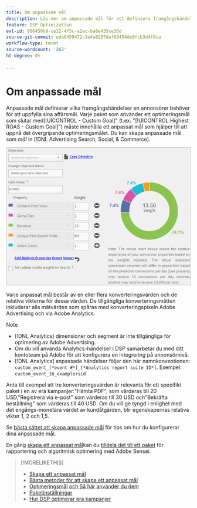 ```yaml
---
title: Om anpassade mål
description: Läs mer om anpassade mål för att definiera framgångshändelser i paket som är optimerade för det lägsta CPA eller högsta ROAS.
feature: DSP Optimization
exl-id: 806450b9-ce32-4f5c-a2ac-ba8e435ce36d
source-git-commit: eda0459472c1e4a8297daf69454de0fcb3d4f8ca
workflow-type: tm+mt
source-wordcount: '267'
ht-degree: 0%

---
```


# Om anpassade mål

Anpassade mål definierar vilka framgångshändelser en annonsörer behöver för att uppfylla sina affärsmål. Varje paket som använder ett optimeringsmål som slutar med[!UICONTROL - Custom Goal]&quot; (t.ex. &quot;[!UICONTROL Highest ROAS - Custom Goal]&quot;) måste innehålla ett anpassat mål som hjälper till att uppnå det övergripande optimeringsmålet. Du kan skapa anpassade mål som *mål* in [!DNL Advertising Search, Social, & Commerce].

![anpassade mål](/help/dsp/assets/objective-goals.png)

Varje anpassat mål består av en eller flera konverteringsvärden och de relativa vikterna för dessa värden. De tillgängliga konverteringsmåtten inkluderar alla mätvärden som spåras med konverteringspixeln Adobe Advertising och via Adobe Analytics.

>[!NOTE]
>
>* [!DNL Analytics] dimensioner och segment är inte tillgängliga för optimering av Adobe Advertising.
>* Om du vill använda Analytics-händelser i DSP samarbetar du med ditt kontoteam på Adobe för att konfigurera en integrering på annonsörnivå.
>* [!DNL Analytics] anpassade händelser följer den här namnkonventionen: `custom_event_[*event #*]_[*Analytics report suite ID*]`. Exempel: `custom_event_16_examplersid`

Anta till exempel att tre konverteringsvärden är relevanta för ett specifikt paket i en av era kampanjer:&quot;Hämta PDF&quot;, som värderas till 20 USD,&quot;Registrera via e-post&quot; som värderas till 30 USD och&quot;Bekräfta beställning&quot; som värderas till 40 USD. Om du vill ge tyngd i enlighet med det engångs-monetära värdet av kundåtgärden, blir egenskapernas relativa vikter 1, 2 och 1,5.

Se [bästa sättet att skapa anpassade mål](custom-goal-best-practices.md) för tips om hur du konfigurerar dina anpassade mål.

En gång [skapa ett anpassat mål](custom-goal-create.md)kan du [tilldela det till ett paket](/help/dsp/campaign-management/packages/package-settings.md) för rapportering och algoritmisk optimering med Adobe Sensei.

>[!MORELIKETHIS]
>
>* [Skapa ett anpassat mål](custom-goal-create.md)
>* [Bästa metoder för att skapa ett anpassat mål](custom-goal-best-practices.md)
>* [Optimeringsmål och Så här använder du dem](optimization-goals.md)
>* [Paketinställningar](/help/dsp/campaign-management/packages/package-settings.md)
> * [Hur DSP optimerar era kampanjer](optimization-how-dsp-optimizes-campaigns.md)
